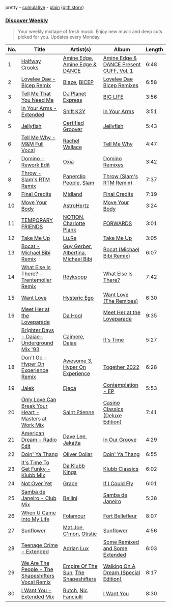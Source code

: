 pretty - [cumulative](/playlists/cumulative/Discover%20Weekly.md) - [plain](/playlists/plain/37i9dQZEVXcERLiUqU2pJX) ([githistory](https://github.githistory.xyz/vitokorn/spotify-playlist-archive/blob/master/playlists/plain/37i9dQZEVXcERLiUqU2pJX))
### [Discover Weekly](https://open.spotify.com/playlist/37i9dQZEVXcERLiUqU2pJX)

> Your weekly mixtape of fresh music. Enjoy new music and deep cuts picked for you. Updates every Monday.

| No. | Title | Artist(s) | Album | Length |
|---|---|---|---|---|
| 1 | [Halfway Crooks](https://open.spotify.com/track/2Ko7SQwmyqzIrsPbm0xuXk) | [Amine Edge](https://open.spotify.com/artist/5iCqqgYu0T23xUwnBFGpU1), [Amine Edge & DANCE](https://open.spotify.com/artist/7si9pFZZlPdZPeOclH9vgm) | [Amine Edge & DANCE Present CUFF, Vol. 1](https://open.spotify.com/album/0F3r39wVtqORJgCuG3jo4w) | 6:48 |
| 2 | [Lovelee Dae - Bicep Remix](https://open.spotify.com/track/2DyjXYd4rnI2ZpyOnkEHLO) | [Blaze](https://open.spotify.com/artist/5yK5YSsWKH35QRTsHQHxEN), [BICEP](https://open.spotify.com/artist/73A3bLnfnz5BoQjb4gNCga) | [Lovelee Dae Bicep Remixes](https://open.spotify.com/album/6muo9IuUaOpx78MYitGb6R) | 6:58 |
| 3 | [Tell Me That You Need Me](https://open.spotify.com/track/0I1KLb9RL7XvDn1bb0cq5A) | [DJ Planet Express](https://open.spotify.com/artist/0nx9ai3o3Ba6bE3WHkEoQg) | [BIG LIFE](https://open.spotify.com/album/19UsNg9bDH41YSWy095S4n) | 3:56 |
| 4 | [In Your Arms - Extended](https://open.spotify.com/track/31VVbN8xlDyZ5Ne5ndOG78) | [Shift K3Y](https://open.spotify.com/artist/26OrZl5U3VNGHU9qUj8EcM) | [In Your Arms](https://open.spotify.com/album/4hCki1eUKLdAWugvm3lIPY) | 3:51 |
| 5 | [Jellyfish](https://open.spotify.com/track/1bClgwE8mSPJUgRgxUhQ0O) | [Certified Groover](https://open.spotify.com/artist/2Ot1WkVkrCAzEjyhRE9LWq) | [Jellyfish](https://open.spotify.com/album/1zLzIKacwpreWNlb3xfN7i) | 5:43 |
| 6 | [Tell Me Why - M&M Full Vocal](https://open.spotify.com/track/272RmS2rS59JVBhlSR0cMv) | [Rachel Wallace](https://open.spotify.com/artist/2wfU1vhvZxd5wBQFsWkH5b) | [Tell Me Why](https://open.spotify.com/album/7nf0pfKVjqF7zAmudyu7JQ) | 4:47 |
| 7 | [Domino - Rework Edit](https://open.spotify.com/track/5CI4uc5U66KH9g4nklN2JO) | [Oxia](https://open.spotify.com/artist/2zgFYHwSEYOc1KnldGsBXK) | [Domino Remixes](https://open.spotify.com/album/70AZz9g5tbnbURmbuAbCxI) | 3:42 |
| 8 | [Throw - Slam's RTM Remix](https://open.spotify.com/track/5Az5ZI6idNY1JbcIGVoBKE) | [Paperclip People](https://open.spotify.com/artist/1x9g8Kg5mSTFzgRdy8EaTw), [Slam](https://open.spotify.com/artist/5G5TdvVTCbFGNkcvDncV1Q) | [Throw (Slam's RTM Remix)](https://open.spotify.com/album/6HJxnK1kaSc5KNONkdZAuX) | 7:37 |
| 9 | [Final Credits](https://open.spotify.com/track/6b5IJEVYFEZ1YkgZ0oXaJK) | [Midland](https://open.spotify.com/artist/1YFLNH4rO40x9i16RpLwdY) | [Final Credits](https://open.spotify.com/album/6sGZ51P1PpHUlApJzb4dWa) | 7:19 |
| 10 | [Move Your Body](https://open.spotify.com/track/00JC7KVt9Mj3ZzCKiS8loF) | [AstroHertz](https://open.spotify.com/artist/5vaObyIjKlwnyb9PVTtn6c) | [Move Your Body](https://open.spotify.com/album/3YmAh3Y2bNG1sKDjZVUqBp) | 3:24 |
| 11 | [TEMPORARY FRIENDS](https://open.spotify.com/track/2WlXPpZlL8Oy0CI67okGPw) | [NOTION](https://open.spotify.com/artist/1uRVM0wBdtyEuU582EeKJM), [Charlotte Plank](https://open.spotify.com/artist/4U5QErgn94wZGw1rJz01BO) | [FORWARDS](https://open.spotify.com/album/4jODo10Bdrr47NGz6PvGf4) | 3:01 |
| 12 | [Take Me Up](https://open.spotify.com/track/5eR3xS3yhhDeUpcKZ44BZS) | [Lu.Re](https://open.spotify.com/artist/4lbpVz8PpHRQaZC6vqO0EN) | [Take Me Up](https://open.spotify.com/album/7vvIprwXACDmrBJpu7QI0J) | 3:05 |
| 13 | [Bocat - Michael Bibi Remix](https://open.spotify.com/track/32eqGAgvDMAucaoD7es7uv) | [Guy Gerber](https://open.spotify.com/artist/3bqBkAzdPwEDe1JUvb7ZeC), [Albertina](https://open.spotify.com/artist/5Xr5eX0ZFi76JHaRDGh8pq), [Michael Bibi](https://open.spotify.com/artist/4cvdQRyHmkSQSakUrW2oxv) | [Bocat (Michael Bibi Remix)](https://open.spotify.com/album/2fqJtOq1kD7ARdaCXw52b8) | 6:07 |
| 14 | [What Else Is There? - Trentemoller Remix](https://open.spotify.com/track/2eUomofxqu973hHJJuIj51) | [Röyksopp](https://open.spotify.com/artist/5nPOO9iTcrs9k6yFffPxjH) | [What Else Is There?](https://open.spotify.com/album/33BQGwywIquZMN26cozXnl) | 7:42 |
| 15 | [Want Love](https://open.spotify.com/track/3X3Grn6VFw7VBpQ3Lz9eM2) | [Hysteric Ego](https://open.spotify.com/artist/0gOHyYKTASVAaIuNa1GGKM) | [Want Love (The Remixes)](https://open.spotify.com/album/6YHXFAPdAxRHq6c1xtBjwQ) | 6:30 |
| 16 | [Meet Her at the Loveparade](https://open.spotify.com/track/3DmaIugALtDelUzCinhilO) | [Da Hool](https://open.spotify.com/artist/0wOXK4GjUAFUDhd7mvKBbW) | [Meet Her at the Loveparade](https://open.spotify.com/album/3fZi7YuMyHtqV0WkmaxdTe) | 9:35 |
| 17 | [Brighter Days - Dajae- Underground Mix '93](https://open.spotify.com/track/09IT6ZbPsY5EioVEqeyq4j) | [Cajmere](https://open.spotify.com/artist/7lIBLhQHKay3r1xtO3VtWT), [Dajae](https://open.spotify.com/artist/79Gg0tmzETfnVrOUjgXPeE) | [It's Time](https://open.spotify.com/album/4C0vF98YQZ2DJF3nG36vGl) | 5:27 |
| 18 | [Don't Go - Hyper On Experience Remix](https://open.spotify.com/track/7azR7lnV4CVSAwSRH5QFsa) | [Awesome 3](https://open.spotify.com/artist/4qonlcYcLvt22gP54K6oeL), [Hyper On Experience](https://open.spotify.com/artist/45kQgK3LDATK2QzBpnlL4g) | [Together 2022](https://open.spotify.com/album/7A0HHfE6wFlRdIhfqyGGxX) | 6:28 |
| 19 | [Jalek](https://open.spotify.com/track/1KmTNL1mjpRs348Togepgg) | [Ejeca](https://open.spotify.com/artist/0tSC9Vot7WlR1MsLBqQ9HX) | [Contemplation - EP](https://open.spotify.com/album/2YLS6o909jNqBo9DbYrrl9) | 5:53 |
| 20 | [Only Love Can Break Your Heart - Masters at Work Mix](https://open.spotify.com/track/6dabxUHfoWkMBh5cAnfAtj) | [Saint Etienne](https://open.spotify.com/artist/1N2FgBLehaq77UEdJhCt7f) | [Casino Classics (Deluxe Edition)](https://open.spotify.com/album/4PmfGftZJyCJJXfffejrZm) | 7:41 |
| 21 | [American Dream - Radio Edit](https://open.spotify.com/track/1yQlgj4txYlLZMhB3dz4Z1) | [Dave Lee](https://open.spotify.com/artist/5cWh5zsmOIFhuPL0Ay1e7f), [Jakatta](https://open.spotify.com/artist/2kQ4ttxqjuXRDMmsYXHlZD) | [In Our Groove](https://open.spotify.com/album/16i37mBOxFnAN7eBJ5AFk6) | 4:29 |
| 22 | [Doin' Ya Thang](https://open.spotify.com/track/2nyR0TinbC0nL3YLUaBX8v) | [Oliver Dollar](https://open.spotify.com/artist/38Z7dMMVB0YYbKn4fDYNz3) | [Doin' Ya Thang](https://open.spotify.com/album/32Xvz5Wi5qTJ9H89iboJaq) | 6:55 |
| 23 | [It's Time To Get Funky - Klubb Mix](https://open.spotify.com/track/2DZhILNYwD2VDE5hlgVOVq) | [Da Klubb Kings](https://open.spotify.com/artist/3Al5uAJr54fYkKWMPohQ65) | [Klubb Classics](https://open.spotify.com/album/1QRmjxWoHz8Z49SoOfmRCb) | 6:02 |
| 24 | [Not Over Yet](https://open.spotify.com/track/4fmQizrUXpVXaubqpNp5CE) | [Grace](https://open.spotify.com/artist/1DlbW0TOOja6uqR4CHAaeg) | [If I Could Fly](https://open.spotify.com/album/0asBvC8WrcVrNLZ5YkXI66) | 6:01 |
| 25 | [Samba de Janeiro - Club Mix](https://open.spotify.com/track/5maNhiEpDJGNiSzDTaQWg7) | [Bellini](https://open.spotify.com/artist/2CzPCLry0VHxB4JNva2du6) | [Samba de Janeiro](https://open.spotify.com/album/19O9ayOg26eosnY7Z1S8nK) | 5:38 |
| 26 | [When U Came Into My Life](https://open.spotify.com/track/3ZJuEVtiX9GCoJrhCD0WlQ) | [Folamour](https://open.spotify.com/artist/6pJY5At9SiMpAOBrw9YosS) | [Fort Bellefleur](https://open.spotify.com/album/2b1eij1R1tHppx4M5ZZTrF) | 8:07 |
| 27 | [Sunflower](https://open.spotify.com/track/6SLtGsqlDrHgpEuCF9lKj4) | [Mat.Joe](https://open.spotify.com/artist/38jpuy3yt3QIxQ8Fn1HTeJ), [C'mon](https://open.spotify.com/artist/6x4QkA6MiOZx0uWMOa8394), [Otistic](https://open.spotify.com/artist/6i6sCJwxvOeJWWivhbaRUd) | [Sunflower](https://open.spotify.com/album/6ZMr2nLFcTyEoK0zRcsBt5) | 4:56 |
| 28 | [Teenage Crime - Extended](https://open.spotify.com/track/2ZVCAN4qv2KhyddG0jEDhq) | [Adrian Lux](https://open.spotify.com/artist/5kp9Qhzri9LrDkzrtjt5Sh) | [Some Remixed and Some Extended](https://open.spotify.com/album/5DpTR30pKHH0E1nyTSdY2U) | 6:03 |
| 29 | [We Are The People - The Shapeshifters Vocal Remix](https://open.spotify.com/track/3JzLmL4LcHO6AKbwDINr8J) | [Empire Of The Sun](https://open.spotify.com/artist/67hb7towEyKvt5Z8Bx306c), [The Shapeshifters](https://open.spotify.com/artist/60FV7KyxIH9FH1uq7u8inP) | [Walking On A Dream (Special Edition)](https://open.spotify.com/album/1GoqBRUPZzBKvMKZxSQ1mp) | 8:17 |
| 30 | [I Want You - Extended Mix](https://open.spotify.com/track/4RNMXT2Zlx5F6JxgOc7lEO) | [Butch](https://open.spotify.com/artist/5kLzaeSHrmS7okc5XNE6lv), [Nic Fanciulli](https://open.spotify.com/artist/7btR5VXutQv39SDEzcfXEk) | [I Want You](https://open.spotify.com/album/1dIKBpz2293jMm06ueeu74) | 8:30 |